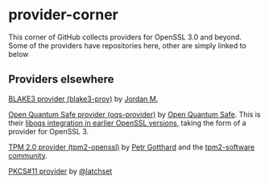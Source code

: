 # provider-corner

This corner of GitHub collects providers for OpenSSL 3.0 and beyond.
Some of the providers have repositories here, other are simply linked to below

## Providers elsewhere

[BLAKE3 provider (blake3-prov)](https://github.com/J-Montgomery/blake3-prov) by 
[Jordan M.](https://github.com/J-Montgomery)

[Open Quantum Safe provider (oqs-provider)](https://github.com/open-quantum-safe/oqs-provider) by [Open Quantum Safe](https://github.com/open-quantum-safe).
This is their [liboqs integration in earlier OpenSSL versions](https://github.com/open-quantum-safe/openssl), taking the form of a provider for OpenSSL 3.

[TPM 2.0 provider (tpm2-openssl)](https://github.com/tpm2-software/tpm2-openssl) by [Petr Gotthard](https://github.com/gotthardp) and the [tpm2-software community](https://tpm2-software.github.io/).

[PKCS#11 provider](https://github.com/latchset/pkcs11-provider) by [\@latchset](https://latchset.github.io/)

